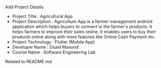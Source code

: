  Add Project Details
 
 * Project Title :  Agricultural App
 * Project Description :
       Agriculture App is a farmer management android application which 
       helps buyers to connect to the farmer's products. It helps farmers to improve 
       their sales online. It enables users to buy their products online 
       along with more features like Online Cash Payment etc.
 * Project Technology : Flutter (Mobile App)
 * Developer Name : Osaid Masood
 * Course Name : Software Engineering Lab

Related to README.md
